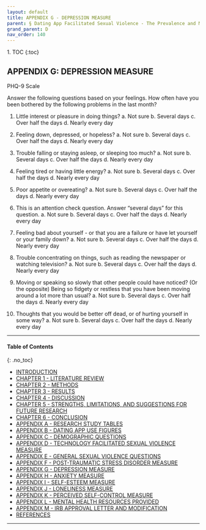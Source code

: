```yaml
---
layout: default
title: APPENDIX G - DEPRESSION MEASURE         
parent: § Dating App Facilitated Sexual Violence - The Prevalence and Mental Health Effects  
grand_parent: D 
nav_order: 140 
---
```

<style>
.dont-break-out {
  /* These are technically the same, but use both */
  overflow-wrap: break-word;
  word-wrap: break-word;

     -ms-word-break: break-all;
  /* This is the dangerous one in WebKit, as it breaks things wherever */
  word-break: break-all;
  /* Instead use this non-standard one: */
  word-break: break-word;
}

.youtube-container {
    position: relative;
    width: 100%;
    height: 0;
    padding-bottom: 56.25%;
}
.youtube-video {
    position: absolute;
    top: 0;
    left: 0;
    width: 100%;
    height: 100%;
}

</style>

<div class="dont-break-out" markdown="1">
1. TOC
{:toc}

## APPENDIX G: DEPRESSION MEASURE

PHQ-9 Scale

Answer the following questions based on your feelings. How often have you been bothered by the following problems in the last month?
1. Little interest or pleasure in doing things?
    a. Not sure
    b. Several days
    c. Over half the days
    d. Nearly every day

2. Feeling down, depressed, or hopeless?
    a. Not sure
    b. Several days
    c. Over half the days
    d. Nearly every day

3. Trouble falling or staying asleep, or sleeping too much?
    a. Not sure
    b. Several days
    c. Over half the days
    d. Nearly every day

4. Feeling tired or having little energy?
    a. Not sure
    b. Several days
    c. Over half the days
    d. Nearly every day

5. Poor appetite or overeating?
    a. Not sure
    b. Several days
    c. Over half the days
    d. Nearly every day

6. This is an attention check question. Answer “several days” for this question.
    a. Not sure
    b. Several days
    c. Over half the days
    d. Nearly every day

7. Feeling bad about yourself - or that you are a failure or have let yourself or your family
down?
    a. Not sure
    b. Several days
    c. Over half the days
    d. Nearly every day

8. Trouble concentrating on things, such as reading the newspaper or watching television?
    a. Not sure
    b. Several days
    c. Over half the days
    d. Nearly every day

9. Moving or speaking so slowly that other people could have noticed? (Or the opposite) Being so fidgety or restless that you have been moving around a lot more than usual?
    a. Not sure
    b. Several days
    c. Over half the days
    d. Nearly every day

10. Thoughts that you would be better off dead, or of hurting yourself in some way?
    a. Not sure
    b. Several days
    c. Over half the days
    d. Nearly every day

***

#### Table of Contents
{: .no_toc}

<ul><li> <a href="/docs/D/dating-app-facilitated-sexual-violence-the-prevalence-and-mental-health-effects-1/">INTRODUCTION</a></li><li> <a href="/docs/D/dating-app-facilitated-sexual-violence-the-prevalence-and-mental-health-effects-2/">CHAPTER 1 - LITERATURE REVIEW</a></li><li> <a href="/docs/D/dating-app-facilitated-sexual-violence-the-prevalence-and-mental-health-effects-3/">CHAPTER 2 - METHODS</a></li><li> <a href="/docs/D/dating-app-facilitated-sexual-violence-the-prevalence-and-mental-health-effects-4/">CHAPTER 3 - RESULTS</a></li><li> <a href="/docs/D/dating-app-facilitated-sexual-violence-the-prevalence-and-mental-health-effects-5/">CHAPTER 4 - DISCUSSION</a></li><li> <a href="/docs/D/dating-app-facilitated-sexual-violence-the-prevalence-and-mental-health-effects-6/">CHAPTER 5 - STRENGTHS, LIMITATIONS, AND SUGGESTIONS FOR FUTURE RESEARCH</a></li><li> <a href="/docs/D/dating-app-facilitated-sexual-violence-the-prevalence-and-mental-health-effects-7/">CHAPTER 6 - CONCLUSION</a></li><li> <a href="/docs/D/dating-app-facilitated-sexual-violence-the-prevalence-and-mental-health-effects-8/">APPENDIX A - RESEARCH STUDY TABLES</a></li><li> <a href="/docs/D/dating-app-facilitated-sexual-violence-the-prevalence-and-mental-health-effects-9/">APPENDIX B - DATING APP USE FIGURES</a></li><li> <a href="/docs/D/dating-app-facilitated-sexual-violence-the-prevalence-and-mental-health-effects-10/">APPENDIX C - DEMOGRAPHIC QUESTIONS</a></li><li> <a href="/docs/D/dating-app-facilitated-sexual-violence-the-prevalence-and-mental-health-effects-11/">APPENDIX D - TECHNOLOGY FACILITATED SEXUAL VIOLENCE MEASURE</a></li><li> <a href="/docs/D/dating-app-facilitated-sexual-violence-the-prevalence-and-mental-health-effects-12/">APPENDIX E - GENERAL SEXUAL VIOLENCE QUESTIONS</a></li><li> <a href="/docs/D/dating-app-facilitated-sexual-violence-the-prevalence-and-mental-health-effects-13/">APPENDIX F - POST-TRAUMATIC STRESS DISORDER MEASURE</a></li><li> <a href="/docs/D/dating-app-facilitated-sexual-violence-the-prevalence-and-mental-health-effects-14/">APPENDIX G - DEPRESSION MEASURE</a></li><li> <a href="/docs/D/dating-app-facilitated-sexual-violence-the-prevalence-and-mental-health-effects-15/">APPENDIX H - ANXIETY MEASURE</a></li><li> <a href="/docs/D/dating-app-facilitated-sexual-violence-the-prevalence-and-mental-health-effects-16/">APPENDIX I - SELF-ESTEEM MEASURE</a></li><li> <a href="/docs/D/dating-app-facilitated-sexual-violence-the-prevalence-and-mental-health-effects-17/">APPENDIX J - LONELINESS MEASURE</a></li><li> <a href="/docs/D/dating-app-facilitated-sexual-violence-the-prevalence-and-mental-health-effects-18/">APPENDIX K - PERCEIVED SELF-CONTROL MEASURE</a></li><li> <a href="/docs/D/dating-app-facilitated-sexual-violence-the-prevalence-and-mental-health-effects-19/">APPENDIX L - MENTAL HEALTH RESOURCES PROVIDED</a></li><li> <a href="/docs/D/dating-app-facilitated-sexual-violence-the-prevalence-and-mental-health-effects-20/">APPENDIX M - IRB APPROVAL LETTER AND MODIFICATION</a></li><li> <a href="/docs/D/dating-app-facilitated-sexual-violence-the-prevalence-and-mental-health-effects-21/">REFERENCES</a></li></ul>

***

</div>
